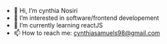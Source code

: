 - 👋 Hi, I’m cynthia Nosiri
- 👀 I’m interested in software/frontend developement
- 🌱 I’m currently learning reactJS
- 📫 How to reach me: cynthiasamuels98@gmail.com

<!---
cynos1/cynos1 is a ✨ special ✨ repository because its `README.md` (this file) appears on your GitHub profile.
You can click the Preview link to take a look at your changes.
--->
